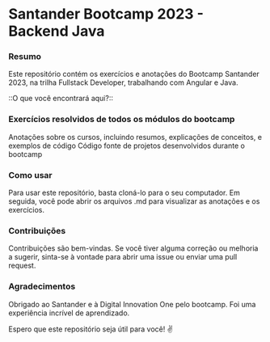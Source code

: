 # Santander Bootcamp 2023 - Backend Java

### Resumo

Este repositório contém os exercícios e anotações do Bootcamp Santander 2023, na trilha Fullstack Developer, trabalhando com Angular e Java.

::O que você encontrará aqui?::

### Exercícios resolvidos de todos os módulos do bootcamp
Anotações sobre os cursos, incluindo resumos, explicações de conceitos, e exemplos de código
Código fonte de projetos desenvolvidos durante o bootcamp

### Como usar

Para usar este repositório, basta cloná-lo para o seu computador. Em seguida, você pode abrir os arquivos .md para visualizar as anotações e os exercícios.

### Contribuições

Contribuições são bem-vindas. Se você tiver alguma correção ou melhoria a sugerir, sinta-se à vontade para abrir uma issue ou enviar uma pull request.

### Agradecimentos

Obrigado ao Santander e à Digital Innovation One pelo bootcamp. Foi uma experiência incrível de aprendizado.

Espero que este repositório seja útil para você! ✌️
